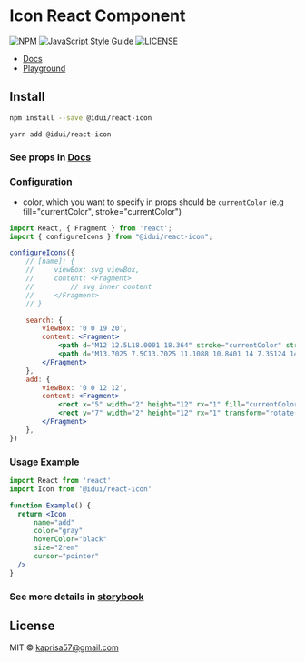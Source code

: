 # Icon React Component

[![NPM](https://img.shields.io/npm/v/@idui/react-icon.svg)](https://www.npmjs.com/package/@idui/react-icon/)
[![JavaScript Style Guide](https://img.shields.io/badge/code_style-standard-brightgreen.svg)](https://standardjs.com)
[![LICENSE](https://img.shields.io/github/license/id-ui/react-icon)](https://github.com/id-ui/react-icon/blob/main/LICENSE)

- [Docs](https://id-ui.github.io/react-icon/?path=/docs/icon--playground)
- [Playground](https://id-ui.github.io/react-icon/?path=/story/icon--playground)

## Install

```bash
npm install --save @idui/react-icon
```

```bash
yarn add @idui/react-icon
```

### See props in [Docs](https://id-ui.github.io/react-icon/?path=/docs/icon--playground)

### Configuration

- color, which you want to specify in props should be `currentColor` (e.g fill="currentColor", stroke="currentColor")

```jsx
import React, { Fragment } from 'react';
import { configureIcons } from "@idui/react-icon";

configureIcons({
    // [name]: {
    //     viewBox: svg viewBox,
    //     content: <Fragment>
    //         // svg inner content
    //     </Fragment>
    // }

    search: {
        viewBox: '0 0 19 20',
        content: <Fragment>
            <path d="M12 12.5L18.0001 18.364" stroke="currentColor" strokeWidth="2" strokeLinecap="round"/>
            <path d="M13.7025 7.5C13.7025 11.1088 10.8401 14 7.35124 14C3.86234 14 1 11.1088 1 7.5C1 3.89117 3.86234 1 7.35124 1C10.8401 1 13.7025 3.89117 13.7025 7.5Z" stroke="currentColor" strokeWidth="2" strokeLinecap="round"/>
        </Fragment>
    },
    add: {
        viewBox: '0 0 12 12',
        content: <Fragment>
            <rect x="5" width="2" height="12" rx="1" fill="currentColor"/>
            <rect y="7" width="2" height="12" rx="1" transform="rotate(-90 0 7)" fill="currentColor"/>
        </Fragment>
    },
})
```

### Usage Example

```jsx
import React from 'react'
import Icon from '@idui/react-icon'

function Example() {
  return <Icon 
      name="add"
      color="gray" 
      hoverColor="black"
      size="2rem"
      cursor="pointer"
  />
}
```

### See more details in [storybook](https://id-ui.github.io/react-icon/?path=/docs/icon--playground)

## License

MIT © [kaprisa57@gmail.com](https://github.com/id-ui)